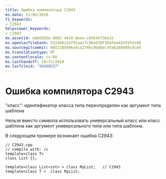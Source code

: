 ```yaml
---
title: Ошибка компилятора C2943
ms.date: 11/04/2016
f1_keywords:
- C2943
helpviewer_keywords:
- C2943
ms.assetid: ede6565e-d892-44c0-8eee-c69545f3be2e
ms.openlocfilehash: 53340611ef92aac7c9bed30f364fed424fdfe140
ms.sourcegitcommit: 6052185696adca270bc9bdbec45a626dd89cdcdd
ms.translationtype: MT
ms.contentlocale: ru-RU
ms.lasthandoff: 10/31/2018
ms.locfileid: "50469537"
---
```

# <a name="compiler-error-c2943"></a>Ошибка компилятора C2943

"класс": идентификатор класса типа переопределен как аргумент типа шаблона

Нельзя вместо символа использовать универсальный класс или класс шаблона как аргумент универсального типа или типа шаблона.

В следующем примере возникает ошибка C2943:

```
// C2943.cpp
// compile with: /c
template<class T>
class List {};

template<class List<int> > class MyList;   // C2943
template<class T >  class MyList;
```
